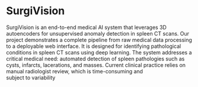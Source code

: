 # SurgiVision
SurgiVision is an end-to-end medical AI system that leverages 3D autoencoders for unsupervised anomaly detection in spleen CT scans. Our project demonstrates a complete pipeline from raw medical data processing to a deployable web interface. It is designed for identifying pathological conditions in spleen CT scans using deep learning.
The system addresses a critical medical need: automated detection of spleen pathologies such as cysts, infarcts, lacerations, and masses. Current clinical practice relies on manual radiologist review, which is time-consuming and subject to variability
